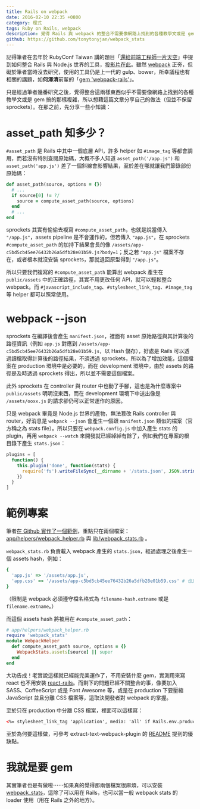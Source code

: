 ```yaml
---
title: Rails on webpack
date: 2016-02-10 22:35 +0800
category: 程式
tags: Ruby on Rails, webpack
description: 覺得 Rails 與 webpack 的整合不需要像網路上找到的各種教學文或是 gem 搞的那樣複雜，所以想藉這篇文章分享自己的做法。
github: https://github.com/tonytonyjan/webpack_stats
---
```


記得筆者在去年於 RubyConf Taiwan 講的題目「[還給前端工程師一片天空](https://youtu.be/0mphTtsekkI?t=2m59s)」中提到如何整合 Rails 與 Node.js 世界的工具，[投影片在此](/slides/2015-09-11-return-front-end-back-to-front-end-developers/slides.pdf)。雖然 [webpack](https://github.com/webpack/webpack) 正夯，但礙於筆者當時沒去研究，使用的工具仍是上一代的 gulp、bower，所幸議程也有相關的講題，如**何澤清**前輩的「[gem 'webpack-rails'](https://www.youtube.com/watch?v=vbdVuEctCCQ)」。

只是經過筆者幾番研究之後，覺得整合這兩樣東西似乎不需要像網路上找到的各種教學文或是 gem 搞的那樣複雜，所以想藉這篇文章分享自己的做法（但並不保留 sprockets）。在那之前，先分享一些小知識：

<!-- more -->

# asset_path 知多少？

`#asset_path` 是 Rails 中其中一個底層 API，許多 helper 如 `#image_tag` 等都會調用，而若沒有特別查閱原始碼，大概不多人知道 `asset_path('/app.js')` 和 `asset_path('app.js')` 差了一個斜線會影響結果，至於差在哪就讓我們節錄部份原始碼：

```ruby
def asset_path(source, options = {})
  # ...
  if source[0] != ?/
    source = compute_asset_path(source, options)
  end
  # ...
end
```

sprockets 其實有偷偷去複寫 `#compute_asset_path`，也就是說當傳入 `"/app.js"`，assets pipeline 是不會運作的，但若傳入 `"app.js"`，在 sprockets `#compute_asset_path` 的加持下結果會長的像 `/assets/app-c5bd5cb45ee76432b26a5dfb28e01b59.js?body=1`；反之若 `"app.js"` 檔案不存在，或者根本就沒安裝 sprockets，那就退回原型得到 `"/app.js"`。

所以只要我們複寫的 `#compute_asset_path` 能算出 webpack 產生在 `public/assets` 中的正確路徑，其實不用更改任何 API，就可以輕鬆整合 webpack。而 `#javascript_include_tag`、`#stylesheet_link_tag`、`#image_tag` 等 helper 都可以照常使用。

# webpack --json

sprockets 在編譯後會產生 `manifest.json`，裡面有 asset 原始路徑與其計算後的路徑資訊（例如 `app.js` 對應到 `/assets/app-c5bd5cb45ee76432b26a5dfb28e01b59.js`，以 Hash 儲存），好處是 Rails 可以透過讀檔取得計算後的路徑結果，不須透過 sprockets，所以為了增加效能，這個檔案在 production 環境中是必要的，而在 development 環境中，由於 assets 的路徑是及時透過 sprockets 得出，所以並不需要這個檔案。

此外 sprockets 在 controller 與 router 中也動了手腳，這也是為什麼專案中 `public/assets` 明明沒東西，而在 development 環境下中送出像是 `/assets/ooxx.js` 的請求卻仍可以正常運作的原因。

只是 webpack 畢竟是 Node.js 世界的產物，無法篡改 Rails controller 與 router，好消息是 `webpack --json` 會產生一個跟 `manifest.json` 類似的檔案（官方稱之為 stats file）。所以只要在 `webpack.config.js` 中加入產生 stats 的 plugin，再用 `webpack --watch` 來開發就已經綽綽有餘了，例如我們在專案的根目錄下產生 `stats.json`：

```js
plugins = [
  function() {
    this.plugin('done', function(stats) {
      require('fs').writeFileSync(__dirname + '/stats.json', JSON.stringify(stats.toJson()))
    })
  }
]
```

# 範例專案

筆者[在 Github 實作了一個範例](https://github.com/tonytonyjan/rails_on_webpack)，重點只在兩個檔案： [app/helpers/webpack_helper.rb](https://github.com/tonytonyjan/rails_on_webpack/blob/master/app/helpers/webpack_helper.rb) 與 [lib/webpack_stats.rb](https://github.com/tonytonyjan/rails_on_webpack/blob/master/lib/webpack_stats.rb) 。

`webpack_stats.rb` 負責載入 webpack 產生的 `stats.json`，經過處理之後產生一個 assets hash，例如：

```ruby
{
  'app.js' => '/assets/app.js',
  'app.css' => '/assets/app-c5bd5cb45ee76432b26a5dfb28e01b59.css' # 也支援 hash 尾綴
}
```

（限制是 webpack 必須遵守檔名格式為 `filename-hash.extname` 或是 `filename.extname`。）

而這個 assets hash 將被用在 `#compute_asset_path`：

```ruby
# app/helpers/webpack_helper.rb
require 'webpack_stats'
module WebpackHelper
  def compute_asset_path source, options = {}
    WebpackStats.assets[source] || super
  end
end
```

大功告成！老實說這樣就已經能完美運作了，不用安裝什麼 gem，實測用來寫 react 也不用安裝 [react-rails](https://github.com/reactjs/react-rails)。而剩下的問題已經不關整合的事，像要加入 SASS、CoffeeScript 或是 Font Awesome 等，或是在 production 下要壓縮 JavaScript 並且分離 CSS 檔案等，這取決開發者對 webpack 的掌握。

至於只在 production 中分離 CSS 檔案，裡面可以這樣寫：

```html
<%= stylesheet_link_tag 'application', media: 'all' if Rails.env.production? %>
```

至於為何要這樣做，可參考 extract-text-webpack-plugin 的 [README](https://github.com/webpack/extract-text-webpack-plugin/blob/master/README.md) 提到的優缺點。

# 我就是要 gem

其實筆者也是有做啦⋯⋯如果真的覺得那兩個檔案很麻煩，可以安裝 [webpack_stats](https://github.com/tonytonyjan/webpack_stats)，這除了可以用在 Rails，也可以當一般 webpack stats 的 loader 使用（用在 Rails 之外的地方）。
